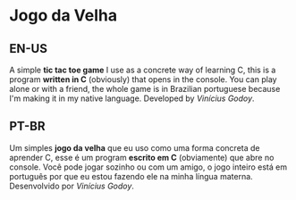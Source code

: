 # Jogo da Velha
## EN-US
A simple **tic tac toe game** I use as a concrete way of learning C, this is a program **written in C** (obviously) that opens in the console. You can play alone or with a friend, the whole game is in Brazilian portuguese because I'm making it in my native language. Developed by *Vinícius Godoy*.
## PT-BR
Um simples **jogo da velha** que eu uso como uma forma concreta de aprender C, esse é um program **escrito em C** (obviamente) que abre no console. Você pode jogar sozinho ou com um amigo, o jogo inteiro está em português por que eu estou fazendo ele na minha língua materna. Desenvolvido por *Vinícius Godoy*.
